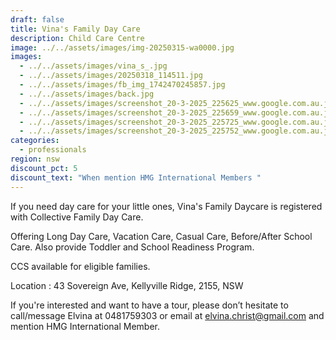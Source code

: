 ```yaml
---
draft: false
title: Vina's Family Day Care
description: Child Care Centre
image: ../../assets/images/img-20250315-wa0000.jpg
images:
  - ../../assets/images/vina_s_.jpg
  - ../../assets/images/20250318_114511.jpg
  - ../../assets/images/fb_img_1742470245857.jpg
  - ../../assets/images/back.jpg
  - ../../assets/images/screenshot_20-3-2025_225625_www.google.com.au.jpeg
  - ../../assets/images/screenshot_20-3-2025_225659_www.google.com.au.jpeg
  - ../../assets/images/screenshot_20-3-2025_225725_www.google.com.au.jpeg
  - ../../assets/images/screenshot_20-3-2025_225752_www.google.com.au.jpeg
categories:
  - professionals
region: nsw
discount_pct: 5
discount_text: "When mention HMG International Members "
---
```

If you need day care for your little ones, Vina's Family Daycare is registered with Collective Family Day Care. 

Offering Long Day Care, Vacation Care, Casual Care, Before/After School Care. Also provide Toddler and School Readiness Program.

CCS available for eligible families.

Location : 43 Sovereign Ave, Kellyville Ridge, 2155, NSW 

If you're interested and want to have a tour, please don’t hesitate to call/message Elvina at 0481759303 or email at elvina.christ@gmail.com and mention HMG International Member.

